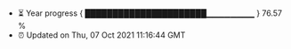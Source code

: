- ⏳ Year progress { ██████████████████████▁▁▁▁▁▁▁▁ } 76.57 %
- ⏰ Updated on Thu, 07 Oct 2021 11:16:44 GMT

